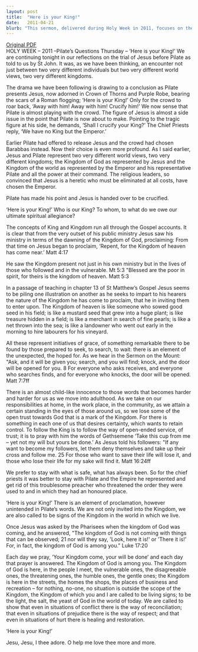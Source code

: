 ```yaml
---
layout: post
title:  "Here is your King!"
date:   2011-04-21
blurb: "This sermon, delivered during Holy Week in 2011, focuses on the trial of Jesus before Pilate as told by St John. It explores the contrasting world views and kingdoms represented by Jesus and Pilate. The sermon delves into the concept of the Kingdom of God, as represented by Jesus, and the Kingdom of the world, as represented by the Emperor and Pilate. It challenges listeners to consider who their King is and to whom they owe their ultimate spiritual allegiance."
---
```

[Original PDF](/assets/pdf/holyweek2011thurs.pdf)    
HOLY WEEK – 2011 –Pilate’s Questions
Thursday – ‘Here is your King!’
We are continuing tonight in our reflections on the trial of Jesus before Pilate as told to us by St John. It was, as we have been thinking, an encounter not just between two very different individuals but two very different world views, two very different kingdoms.

The drama we have been following is drawing to a conclusion as Pilate presents Jesus, now adorned in Crown of Thorns and Purple Robe, bearing the scars of a Roman flogging; ‘Here is your King!’ Only for the crowd to roar back, ‘Away with him! Away with him! Crucify him!’ We now sense that Pilate is almost playing with the crowd. The figure of Jesus is almost a side issue in the point that Pilate is now about to make. Pointing to the tragic figure at his side, he demands, ‘Shall I crucify your King?’ The Chief Priests reply, ‘We have no King but the Emperor.’

Earlier Pilate had offered to release Jesus and the crowd had chosen Barabbas instead. Now their choice is even more profound. As I said earlier, Jesus and Pilate represent two very different world views, two very different kingdoms; the Kingdom of God as represented by Jesus and the Kingdom of the world as represented by the Emperor and his representative Pilate and all the power at their command. The religious leaders, so convinced that Jesus is a heretic who must be eliminated at all costs, have chosen the Emperor.

Pilate has made his point and Jesus is handed over to be crucified.

‘Here is your King!’ Who is our King? To whom, to what do we owe our ultimate spiritual allegiance?

The concepts of King and Kingdom run all through the Gospel accounts. It is clear that from the very outset of his public ministry Jesus saw his ministry in terms of the dawning of the Kingdom of God, proclaiming:
From that time on Jesus began to proclaim, ‘Repent, for the Kingdom of heaven has come near.’ Matt 4:17

He saw the Kingdom present not just in his own ministry but in the lives of those who followed and in the vulnerable.
Mt 5:3 "Blessed are the poor in spirit, for theirs is the kingdom of heaven. Matt 5:3

In a passage of teaching in chapter 13 of St Matthew’s Gospel Jesus seems to be piling one illustration on another as he seeks to impart to his hearers the nature of the Kingdom he has come to proclaim, that he in inviting them to enter upon. The Kingdom of heaven is like someone who sowed good seed in his field; is like a mustard seed that grew into a huge plant; is like treasure hidden in a field; is like a merchant in search of fine pearls; is like a net thrown into the sea; is like a landowner who went out early in the morning to hire labourers for his vineyard.

All these represent initiatives of grace, of something remarkable there to be found by those prepared to seek, to search, to wait: there is an element of the unexpected, the hoped for. As we hear in the Sermon on the Mount:
"Ask, and it will be given you; search, and you will find; knock, and the door will be opened for you. 8 For everyone who asks receives, and everyone who searches finds, and for everyone who knocks, the door will be opened. Matt 7:7ff

There is an almost child-like innocence to those words that becomes harder and harder for us as we move into adulthood. As we take on our responsibilities at home, in the work place, in the community, as we attain a certain standing in the eyes of those around us, so we lose some of the open trust towards God that is a mark of the Kingdom. For there is something in each one of us that desires certainty, which wants to retain control. To follow the King is to follow the way of open-ended service, of trust; it is to pray with him the words of Gethsemene ‘Take this cup from me – yet not my will but yours be done.’ As Jesus told his followers:
"If any want to become my followers, let them deny themselves and take up their cross and follow me. 25 For those who want to save their life will lose it, and those who lose their life for my sake will find it. Matt 16:24ff

We prefer to stay with what is safe, what has always been. So for the chief priests it was better to stay with Pilate and the Empire he represented and get rid of this troublesome preacher who threatened the order they were used to and in which they had an honoured place.

‘Here is your King!’ There is an element of proclamation, however unintended in Pilate’s words. We are not only invited into the Kingdom, we are also called to be signs of the Kingdom in the world in which we live.

Once Jesus was asked by the Pharisees when the kingdom of God was coming, and he answered, "The kingdom of God is not coming with things that can be observed; 21 nor will they say, 'Look, here it is!' or 'There it is!' For, in fact, the kingdom of God is among you." Luke 17:20

Each day we pray, ‘Your Kingdom come, your will be done’ and each day that prayer is answered. The Kingdom of God is among you. The Kingdom of God is here, in the people I meet, the vulnerable ones, the disagreeable ones, the threatening ones, the humble ones, the gentle ones; the Kingdom is here in the streets, the homes the shops, the places of business and recreation – for nothing, no-one, no situation is outside the scope of the Kingdom, the Kingdom of which you and I are called to be living signs; to be the light, the salt, the yeast of God in the world of today. We are called to show that even in situations of conflict there is the way of reconciliation; that even in situations of prejudice there is the way of respect; and that even in situations of hurt there is healing and restoration.

‘Here is your King!’

Jesu, Jesu, I thee adore.
O help me love thee more and more.
